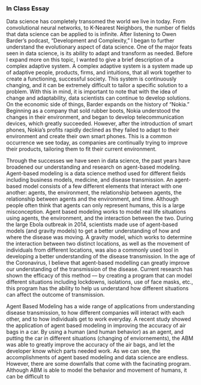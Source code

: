 ### In Class Essay 

Data science has completely transomed the world we live in today. From convolutional neural networks, to K-Nearest Neighbors, the number of fields that data science can be applied to is infinite. After listening to Owen Barder’s podcast, “Development and Complexity,” I began to further understand the evolutionary aspect of data science. One of the major feats seen in data science, is its ability to adapt and transform as needed. Before I expand more on this topic, I wanted to give a brief description of a complex adaptive system. A complex adaptive system is a system made up of adaptive people, products, firms, and intuitions, that all work together to create a functioning, successful society. This system is continuously changing, and it can be extremely difficult to tailor a specific solution to a problem. With this in mind, it is important to note that with the idea of change and adaptability, data scientists can continue to develop solutions. On the economic side of things, Barder expands on the history of “Nokia.” Beginning as a company that sold rubber boots, Nokia understood the changes in their environment, and began to develop telecommunication devices, which greatly succeeded. However, after the introduction of smart phones, Nokia’s profits rapidly declined as they failed to adapt to their environment and create their own smart phones. This is a common occurrence we see today, as companies are continually trying to improve their products, tailoring them to fit their current environment.            

Through the successes we have seen in data science, the past years have broadened our understanding and research on agent-based modeling. Agent-based modeling is a data science method used for different fields including business models, medicine, and disease transmission. An agent-based model consists of a few different elements that interact with one another: agents, the environment, the relationship between agents, the relationship between agents and the environment, and time. Although people often think that agents can only represent humans, this is a large misconception. Agent based modeling works to model real life situations using agents, the environment, and the interaction between the two. During the large Ebola outbreak in 2014, scientists made use of agent-based models (and gravity models) to get a better understanding of how and where the disease was moving. A gravity model, which works to determine the interaction between two distinct locations, as well as the movement of individuals from different locations, was also a commonly used tool in developing a better understanding of the disease transmission. In the age of the Coronavirus, I believe that agent-based modelling can greatly improve our understanding of the transmission of the disease. Current research has shown the efficacy of this method –– by creating a program that can model different situations including lockdowns, isolations, use of face masks, etc., this program has the ability to help us understand how different situations can affect the outcome of transmission.

Agent Based Modeling has a wide range of applications from understanding disease transmission, to how different companies will interact with each other, and to how individuals get to work everyday. A recent study showed the application of agent based modeling in improving the accuracy of air bags in a car. By using a human (and human behavior) as an agent, and putting the car in different situations (changing of enviornements), the ABM was able to greatly improve the accuracy of the air bags, and let the developer know which parts needed work. As we can see, the accomplishments of agent based modeling and data science are endless. However, there are some downfalls that come with the facinating program. Although ABM is able to model the behavior and movement of humans, it can be difficult to   
